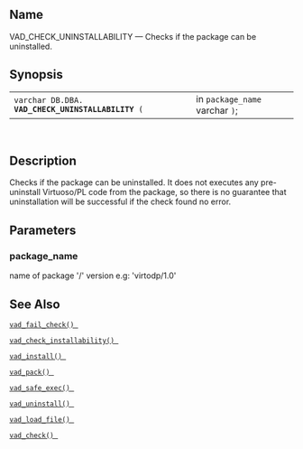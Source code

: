 <div id="fn_vad_check_uninstallability" class="refentry">

<div class="titlepage">

</div>

<div class="refnamediv">

## Name

VAD_CHECK_UNINSTALLABILITY — Checks if the package can be uninstalled.

</div>

<div class="refsynopsisdiv">

## Synopsis

<div id="fsyn_vad_check_uninstallability" class="funcsynopsis">

|                                                        |                                 |
|--------------------------------------------------------|---------------------------------|
| `varchar DB.DBA. `**`VAD_CHECK_UNINSTALLABILITY`**` (` | in `package_name ` varchar `)`; |

<div class="funcprototype-spacer">

 

</div>

</div>

</div>

<div id="desc_53" class="refsect1">

## Description

Checks if the package can be uninstalled. It does not executes any
pre-uninstall Virtuoso/PL code from the package, so there is no
guarantee that uninstallation will be successful if the check found no
error.

</div>

<div id="params_20" class="refsect1">

## Parameters

<div id="id117527" class="refsect2">

### package_name

name of package '/' version e.g: 'virtodp/1.0'

</div>

</div>

<div id="seealso_25" class="refsect1">

## See Also

<a href="fn_vad_fail_check.html" class="link"
title="VAD_FAIL_CHECK"><code
class="function">vad_fail_check() </code></a>

<a href="fn_vad_check_installability.html" class="link"
title="VAD_CHECK_INSTALLABILITY"><code
class="function">vad_check_installability() </code></a>

<a href="fn_vad_install.html" class="link" title="VAD_INSTALL"><code
class="function">vad_install() </code></a>

<a href="fn_vad_pack.html" class="link" title="VAD_PACK"><code
class="function">vad_pack() </code></a>

<a href="fn_vad_safe_exec.html" class="link" title="VAD_SAFE_EXEC"><code
class="function">vad_safe_exec() </code></a>

<a href="fn_vad_uninstall.html" class="link" title="VAD_UNINSTALL"><code
class="function">vad_uninstall() </code></a>

<a href="fn_vad_load_file.html" class="link" title="VAD_LOAD_FILE"><code
class="function">vad_load_file() </code></a>

<a href="fn_vad_check.html" class="link" title="VAD_CHECK"><code
class="function">vad_check() </code></a>

</div>

</div>
